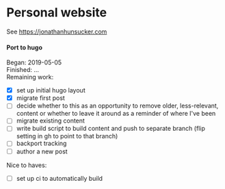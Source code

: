 
# Personal website
See https://jonathanhunsucker.com

#### Port to hugo
Began: 2019-05-05\
Finished: ...\
Remaining work:
- [x] set up initial hugo layout
- [x] migrate first post
- [ ] decide whether to this as an opportunity to remove older, less-relevant, content or whether to leave it around as a reminder of where I've been
- [ ] migrate existing content
- [ ] write build script to build content and push to separate branch (flip setting in gh to point to that branch)
- [ ] backport tracking
- [ ] author a new post

Nice to haves:
- [ ] set up ci to automatically build
